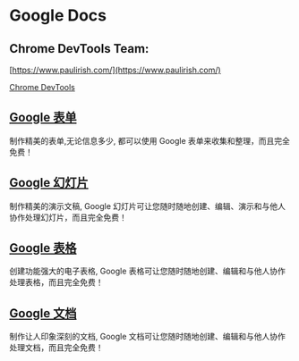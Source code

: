 # Google Docs

## Chrome DevTools Team: 

[https://www.paulirish.com/](https://www.paulirish.com/)  

[Chrome DevTools](https://docs.google.com/presentation/d/1Mdi1MEr2dHVPng2WFJ0-_-5l7QJySfxejUUiB82dnlA/present?slide=id.ga3dae8207_0_90)


## [Google 表单](https://www.google.com/forms/about/)   
制作精美的表单,无论信息多少, 都可以使用 Google 表单来收集和整理，而且完全免费！


## [Google 幻灯片](https://www.google.com/slides/about/)  
制作精美的演示文稿, Google 幻灯片可让您随时随地创建、编辑、演示和与他人协作处理幻灯片，而且完全免费！

## [Google 表格](https://www.google.com/sheets/about/)  
创建功能强大的电子表格, Google 表格可让您随时随地创建、编辑和与他人协作处理表格，而且完全免费！


## [Google 文档](https://www.google.com/docs/about/)  
制作让人印象深刻的文档, Google 文档可让您随时随地创建、编辑和与他人协作处理文档，而且完全免费！







